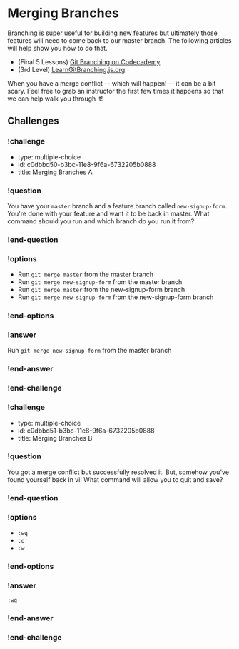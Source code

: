 # Merging Branches

Branching is super useful for building new features but ultimately those features will need to come back to our master branch. The following articles will help show you how to do that.

* (Final 5 Lessons) [Git Branching on Codecademy](https://www.codecademy.com/en/courses/learn-git/lessons/git-branching/exercises/git-merge-i)
* (3rd Level) [LearnGitBranching.js.org](http://learngitbranching.js.org/)

When you have a merge conflict -- which will happen! -- it can be a bit scary. Feel free to grab an instructor the first few times it happens so that we can help walk you through it!

## Challenges

<!-- Question -->

### !challenge

* type: multiple-choice
* id: c0dbbd50-b3bc-11e8-9f6a-6732205b0888
* title: Merging Branches A

### !question

You have your `master` branch and a feature branch called `new-signup-form`. You're done with your feature and want it to be back in master. What command should you run and which branch do you run it from?

### !end-question

### !options

* Run `git merge master` from the master branch
* Run `git merge new-signup-form` from the master branch
* Run `git merge master` from the new-signup-form branch
* Run `git merge new-signup-form` from the new-signup-form branch

### !end-options

### !answer

Run `git merge new-signup-form` from the master branch

### !end-answer

### !end-challenge

<!-- Question -->

### !challenge

* type: multiple-choice
* id: c0dbbd51-b3bc-11e8-9f6a-6732205b0888
* title: Merging Branches B

### !question

You got a merge conflict but successfully resolved it. But, somehow you've found yourself back in vi! What command will allow you to quit and save?

### !end-question

### !options

* `:wq`
* `:q!`
* `:w`

### !end-options

### !answer

`:wq`

### !end-answer

### !end-challenge

